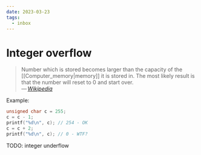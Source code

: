 ```yaml
---
date: 2023-03-23
tags:
  - inbox
---
```


# Integer overflow

> Number which is stored becomes larger than the capacity of the
> [[Computer_memory|memory]] it is stored in. The most likely result is that the
> number will reset to 0 and start over.\
> — <cite>[Wikipedia](https://simple.wikipedia.org/wiki/Integer_overflow)</cite>

Example:

```c
unsigned char c = 255;
c = c - 1;
printf("%d\n", c); // 254 - OK
c = c + 2;
printf("%d\n", c); // 0 - WTF?
```

TODO: integer underflow
